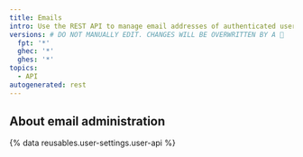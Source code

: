 ```yaml
---
title: Emails
intro: Use the REST API to manage email addresses of authenticated users.
versions: # DO NOT MANUALLY EDIT. CHANGES WILL BE OVERWRITTEN BY A 🤖
  fpt: '*'
  ghec: '*'
  ghes: '*'
topics:
  - API
autogenerated: rest
---
```


## About email administration

{% data reusables.user-settings.user-api %}

<!-- Content after this section is automatically generated -->
